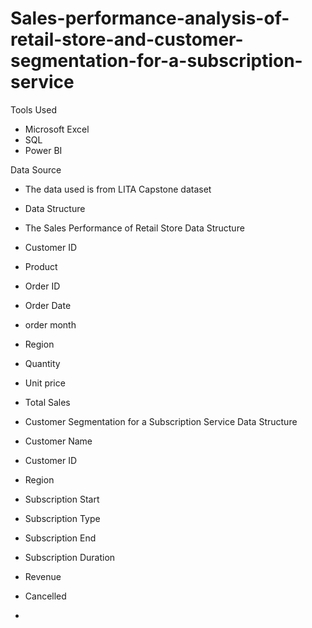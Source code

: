 # Sales-performance-analysis-of-retail-store-and-customer-segmentation-for-a-subscription-service
Tools Used
* Microsoft Excel
* SQL
* Power BI

Data Source
* The data used is from LITA Capstone dataset

* Data Structure
* The Sales Performance of Retail Store Data Structure
* Customer ID
* Product
* Order ID
* Order Date
* order month
* Region
* Quantity
* Unit price
* Total Sales

* Customer Segmentation for a Subscription Service Data Structure
* Customer Name
* Customer ID
* Region
* Subscription Start
* Subscription Type
* Subscription End
* Subscription Duration
* Revenue
* Cancelled
* 
